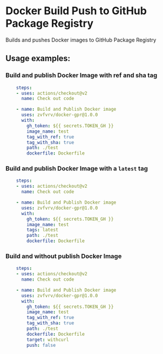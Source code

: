 # Docker Build Push to GitHub Package Registry

Builds and pushes Docker images to GitHub Package Registry

## Usage examples:

### Build and publish Docker Image with ref and sha tag  

```yaml
    steps:
    - uses: actions/checkout@v2
      name: Check out code

    - name: Build and Publish Docker image
      uses: zvfvrv/docker-gpr@1.0.0
      with:
        gh_token: ${{ secrets.TOKEN_GH }}
        image_name: test
        tag_with_ref: true
        tag_with_sha: true
        path: ./test
        dockerfile: Dockerfile
```

### Build and publish Docker Image with a `latest` tag

```yaml
    steps:
    - uses: actions/checkout@v2
      name: Check out code

    - name: Build and Publish Docker image
      uses: zvfvrv/docker-gpr@1.0.0
      with:
        gh_token: ${{ secrets.TOKEN_GH }}
        image_name: test
        tags: latest
        path: ./test
        dockerfile: Dockerfile
```

### Build and without publish Docker Image

```yaml
    steps:
    - uses: actions/checkout@v2
      name: Check out code

    - name: Build and Publish Docker image
      uses: zvfvrv/docker-gpr@1.0.0
      with:
        gh_token: ${{ secrets.TOKEN_GH }}
        image_name: test
        tag_with_ref: true
        tag_with_sha: true
        path: ./test
        dockerfile: Dockerfile
        target: withcurl
        push: false
```
